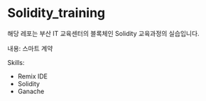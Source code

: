 # Solidity_training

해당 레포는 부산 IT 교육센터의 블록체인 Solidity 교육과정의 실습입니다.

내용: 스마트 계약

Skills:
- Remix IDE
- Solidity
- Ganache

